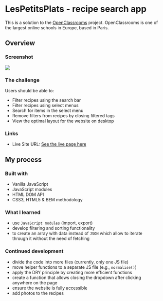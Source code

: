 # LesPetitsPlats - recipe search app

This is a solution to the [OpenClassrooms](https://openclassrooms.com/) project. OpenClassrooms is one of the largest online schools in Europe, based in Paris.

## Overview

### Screenshot

![](/images/screenshot.png)

### The challenge

Users should be able to:

- Filter recipes using the search bar
- Filter recipes using select menus
- Search for items in the select menu
- Remove filters from recipes by closing filtered tags
- View the optimal layout for the website on desktop

### Links

- Live Site URL: [See the live page here](https://kasia307584.github.io/les_petits_plats-recipe-search-app/)

## My process

### Built with

- Vanilla JavaScript
- JavaScript modules
- HTML DOM API
- CSS3, HTML5 & BEM methodology

### What I learned

- use `JavaScript modules` (import, export)
- develop filtering and sorting functionality
- to create an array with data instead of `JSON` which allow to iterate through it without the need of fetching

### Continued development

- divide the code into more files (currently, only one JS file)
- move helper functions to a separate JS file (e.g., `normalise()`)
- apply the DRY principle by creating more efficient functions
- create a function that allows closing the dropdown after clicking anywhere on the page
- ensure the website is fully accessible
- add photos to the recipes
